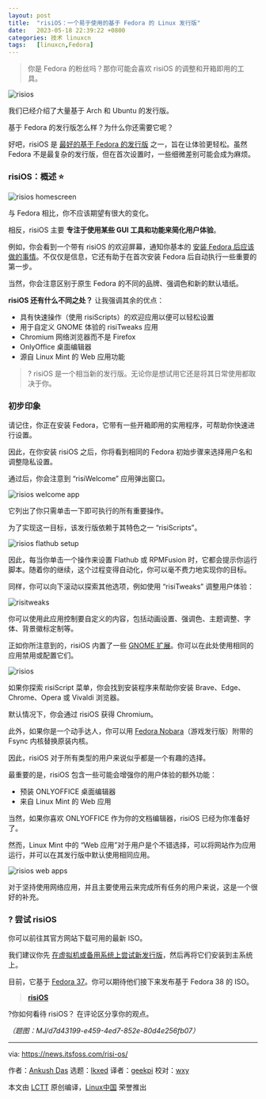 ```yaml
---
layout: post
title:	"risiOS：一个易于使用的基于 Fedora 的 Linux 发行版"
date:	2023-05-18 22:39:22 +0800 
categories:	技术 linuxcn 
tags:	[linuxcn,Fedora]
---
```




> 
> 你是 Fedora 的粉丝吗？那你可能会喜欢 risiOS 的调整和开箱即用的工具。
> 
> 
> 


![risios](/Asserts/Images/album/202305/18/223854kz2zfrtptm1k8itr.jpg)


我们已经介绍了大量基于 Arch 和 Ubuntu 的发行版。


基于 Fedora 的发行版怎么样？为什么你还需要它呢？


好吧，risiOS 是 [最好的基于 Fedora 的发行版](https://itsfoss.com/best-fedora-linux-distributions/?ref=news.itsfoss.com) 之一，旨在让体验更轻松。虽然 Fedora 不是最复杂的发行版，但在首次设置时，一些细微差别可能会成为麻烦。


### risiOS：概述 ⭐


![risios homescreen](/Asserts/Images/album/202305/18/223922qahqzqcggqvgsgha.jpg)


与 Fedora 相比，你不应该期望有很大的变化。


相反，risiOS 主要 **专注于使用某些 GUI 工具和功能来简化用户体验**。


例如，你会看到一个带有 risiOS 的欢迎屏幕，通知你基本的 [安装 Fedora 后应该做的事情](https://itsfoss.com/things-to-do-after-installing-fedora/?ref=news.itsfoss.com)。不仅仅是信息，它还有助于在首次安装 Fedora 后自动执行一些重要的第一步。


当然，你会注意区别于原生 Fedora 的不同的品牌、强调色和新的默认墙纸。


**risiOS 还有什么不同之处？** 让我强调其余的优点：


* 具有快速操作（使用 risiScripts）的欢迎应用以便可以轻松设置
* 用于自定义 GNOME 体验的 risiTweaks 应用
* Chromium 网络浏览器而不是 Firefox
* OnlyOffice 桌面编辑器
* 源自 Linux Mint 的 Web 应用功能



> 
> ? risiOS 是一个相当新的发行版。无论你是想试用它还是将其日常使用都取决于你。
> 
> 
> 


### 初步印象


请记住，你正在安装 Fedora，它带有一些开箱即用的实用程序，可帮助你快速进行设置。


因此，在你安装 risiOS 之后，你将看到相同的 Fedora 初始步骤来选择用户名和调整隐私设置。


通过后，你会注意到 “risiWelcome” 应用弹出窗口。


![risios welcome app](/Asserts/Images/album/202305/18/223922higsc51c5cgpigs0.jpg)


它列出了你只需单击一下即可执行的所有重要操作。


为了实现这一目标，该发行版依赖于其特色之一 “risiScripts”。


![risios flathub setup](/Asserts/Images/album/202305/18/223923wyzt76ds38778738.jpg)


因此，每当你单击一个操作来设置 Flathub 或 RPMFusion 时，它都会提示你运行脚本。随着你的继续，这个过程变得自动化，你可以毫不费力地实现你的目标。


同样，你可以向下滚动以探索其他选项，例如使用 “risiTweaks” 调整用户体验：


![risitweaks](/Asserts/Images/album/202305/18/223923gtcvnnrz83nzi8y5.jpg)


你可以使用此应用控制要自定义的内容，包括动画设置、强调色、主题调整、字体、背景徽标定制等。


正如你所注意到的，risiOS 内置了一些 [GNOME 扩展](https://itsfoss.com/best-gnome-extensions/?ref=news.itsfoss.com)。你可以在此处使用相同的应用禁用或配置它们。


![risios](/Asserts/Images/album/202305/18/223924m8tp1ut1kwlout8o.jpg)


如果你探索 risiScript 菜单，你会找到安装程序来帮助你安装 Brave、Edge、Chrome、Opera 或 Vivaldi 浏览器。


默认情况下，你会通过 risiOS 获得 Chromium。


此外，如果你是一个动手达人，你可以用 [Fedora Nobara](https://nobaraproject.org/?ref=news.itsfoss.com)（游戏发行版）附带的 Fsync 内核替换原装内核。


因此，risiOS 对于所有类型的用户来说似乎都是一个有趣的选择。


最重要的是，risiOS 包含一些可能会增强你的用户体验的额外功能：


* 预装 ONLYOFFICE 桌面编辑器
* 来自 Linux Mint 的 Web 应用


当然，如果你喜欢 ONLYOFFICE 作为你的文档编辑器，risiOS 已经为你准备好了。


然而，Linux Mint 中的 “Web 应用”对于用户是个不错选择，可以将网站作为应用运行，并可以在其发行版中默认使用相同应用。


![risios web apps](/Asserts/Images/album/202305/18/223924ztifydd4vu4zfidd.jpg)


对于坚持使用网络应用，并且主要使用云来完成所有任务的用户来说，这是一个很好的补充。


### ? 尝试 risiOS


你可以前往其官方网站下载可用的最新 ISO。


我们建议你先 [在虚拟机或备用系统上尝试新发行版](https://itsfoss.com/why-linux-virtual-machine/?ref=news.itsfoss.com)，然后再将它们安装到主系统上。


目前，它基于 [Fedora 37](https://news.itsfoss.com/fedora-37-features/)。你可以期待他们接下来发布基于 Fedora 38 的 ISO。



> 
> **[risiOS](https://risi.io/?ref=news.itsfoss.com)**
> 
> 
> 


?你如何看待 risiOS？ 在评论区分享你的观点。


*（题图：MJ/d7d43199-e459-4ed7-852e-80d4e256fb07）*




---


via: <https://news.itsfoss.com/risi-os/>


作者：[Ankush Das](https://news.itsfoss.com/author/ankush/) 选题：[lkxed](https://github.com/lkxed/) 译者：[geekpi](https://github.com/geekpi) 校对：[wxy](https://github.com/wxy)


本文由 [LCTT](https://github.com/LCTT/TranslateProject) 原创编译，[Linux中国](https://linux.cn/) 荣誉推出
